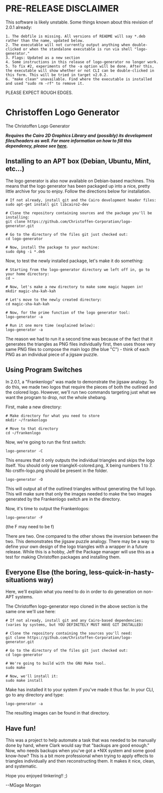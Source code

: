 # PRE-RELEASE DISCLAIMER
This software is likely unstable. Some things known about this revision of 2.0.1 already:

```
1. The debfile is missing. All versions of README will say *.deb rather than the name, updated below. 
2. The executable will not currently output anything when double-clicked or when the standalone executable is run via shell "logo-generator."
3. Flags: Updated as a new section
4. Some instructions in this release of logo-generator no longer work. 
5. To fix #2, experiments of the -a option will be done. After this, the executable will show whether or not CLI can be double-clicked in this form. This will be tried in target v2.0.2. 
6. "make clean" unavailable. Find where the executable is installed and used "sudo rm -rf" to remove it. 
```

PLEASE EXPECT ROUGH EDGES. 

# Christoffen Logo Generator

The Christoffen Logo Generator

_**Requires the Cairo 2D Graphics Library and (possibly) its development files/headers as well. For more information on how to fill this dependency, please see [here](https://www.cairographics.org/download/).**_

## Installing to an APT box (Debian, Ubuntu, Mint, etc...)
The logo generator is also now available on Debian-based machines. This means that the logo generator has been packaged up into a nice, pretty little archive for you to enjoy. Follow the directions below for installation. 

```shell
# If not already, install git and the Cairo development header files:
sudo apt-get install git libcairo2-dev

# Clone the repository containing sources and the package you'll be installing:
git clone https://github.com/Christoffen-Corporation/logo-generator.git

# Go to the directory of the files git just checked out:
cd logo-generator

# Now, install the package to your machine:
sudo dpkg -i *.deb
```
Now, to test the newly installed package, let's make it do something:

```shell
# Starting from the logo-generator directory we left off in, go to your home directory:
cd ~

# Now, let's make a new directory to make some magic happen in!
mkdir magic-sha-kah-kah

# Let's move to the newly created directory:
cd magic-sha-kah-kah

# Now, for the prime function of the logo generator tool:
logo-generator -a

# Run it one more time (explained below):
logo-generator -a
```
The reason we had to run it a second time was because of the fact that it generates the triangles as PNG files individually first, then uses those very same PNG files to compose the main logo (the blue "C") - think of each PNG as an individual piece of a jigsaw puzzle.

## Using Program Switches

In 2.0.1, a "Frankenlogo" was made to demonstrate the jigsaw analogy. To do this, we made two logos that require the pieces of both the outlined and the colored logo. However, we'll run two commands targeting just what we want the program to drop, not the whole shebang. 

First, make a new directory:

```shell
# Make directory for what you need to store
mkdir ~/frankenlogo

# Move to that directory
cd ~/frankenlogo
```

Now, we're going to run the first switch:

```shell
logo-generator -C
```

This ensures that it only outputs the individual triangles and skips the logo itself. You should only see triangleX-colored.png, X being numbers 1 to 7. No crstfn-logo.png should be present in the folder. 

```shell
logo-generator -O
```

This will output all of the outlined triangles without generating the full logo. This will make sure that only the images needed to make the two images generated by the Frankenlogo switch are in the directory. 

Now, it's time to output the Frankenlogos:

```shell
logo-generator -F
```
(the F may need to be f)

There are two. One compared to the other shows the inversion between the two. This demonstrates the jigsaw puzzle analogy. There may be a way to define your own design of the logo triangles with a wrapper in a future release. While this is a hobby, Jeff the Package manager will use this as a test for making Christoffen packages and installing them. 

## Everyone Else (the boring, less-quick-in-hasty-situations way)
Here, we'll explain what you need to do in order to do generation on non-APT systems.

The Christoffen logo-generator repo cloned in the above section is the same one we'll use here:

```shell
# If not already, install git and any Cairo-based dependencies:
(varies by systems, but YOU DEFINITELY MUST HAVE GIT INSTALLED)

# Clone the repository containing the sources you'll need:
git clone https://github.com/Christoffen-Corporation/logo-generator.git

# Go to the directory of the files git just checked out:
cd logo-generator

# We're going to build with the GNU Make tool. 
sudo make

# Now, we'll install it:
sudo make install
```

Make has installed it to your system if you've made it thus far. In your CLI, go to any directory and type:

```shell
logo-generator -a
```

The resulting images can be found in that directory.

## Have fun!
This was a project to help automate a task that was needed to be manually done by hand, where Clark would say that "backups are good enough." Now, who needs backups when you've got a *NIX system and some good know-how? This is a bit more professional when trying to apply effects to triangles individually and then reconstructing them. It makes it nice, clean, and systematic.

Hope you enjoyed tinkering!! ;)

--MGage Morgan


